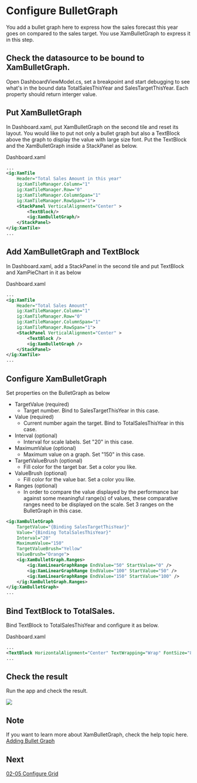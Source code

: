 # Configure BulletGraph

You add a bullet graph here to express how the sales forecast this year goes on compared to the sales target. You use XamBulletGraph to express it in this step.

## Check the datasource to be bound to XamBulletGraph.

Open DashboardViewModel.cs, set a breakpoint and start debugging to see what's in the bound data TotalSalesThisYear and SalesTargetThisYear. Each property should return interger value.

## Put XamBulletGraph

In Dashboard.xaml, put XamBulletGraph on the second tile and reset its layout. You would like to put not only a bullet graph but also a TextBlock above the graph to display the value with large size font. Put the TextBlock and the XamBulletGraph inside a StackPanel as below.

Dashboard.xaml

```xml
...
<ig:XamTile
    Header="Total Sales Amount in this year"
    ig:XamTileManager.Column="1"
    ig:XamTileManager.Row="0" 
    ig:XamTileManager.ColumnSpan="1"
    ig:XamTileManager.RowSpan="1">
    <StackPanel VerticalAlignment="Center" >
        <TextBlock/>
        <ig:XamBulletGraph/>
    </StackPanel>
</ig:XamTile>
...
```

## Add XamBulletGraph and TextBlock

In Dashboard.xaml, add a StackPanel in the second tile and put TextBlock and XamPieChart in it as below

Dashboard.xaml

```xml
...
<ig:XamTile
    Header="Total Sales Amount"
    ig:XamTileManager.Column="1"
    ig:XamTileManager.Row="0" 
    ig:XamTileManager.ColumnSpan="1"
    ig:XamTileManager.RowSpan="1">
    <StackPanel VerticalAlignment="Center" >
        <TextBlock />
        <ig:XamBulletGraph />
    </StackPanel>
</ig:XamTile>
...
```

## Configure XamBulletGraph

Set properties on the BulletGraph as below

- TargetValue (required)
    - Target number. Bind to SalesTargetThisYear in this case.
- Value (required)
    - Current number again the target. Bind to TotalSalesThisYear in this case.
- Interval (optional)
    - Interval for scale labels. Set "20" in this case.
- MaximumValue (optional)
    - Maximum value on a graph. Set "150" in this case.
- TargetValueBrush (optional)
    - Fill color for the target bar. Set a color you like.
- ValueBrush (optional)
    - Fill color for the value bar. Set a color you like.
- Ranges (optional)
    - In order to compare the value displayed by the performance bar against some meaningful range(s) of values, these comparative ranges need to be displayed on the scale. Set 3 ranges on the BulletGraph in this case.

```xml
<ig:XamBulletGraph 
    TargetValue="{Binding SalesTargetThisYear}" 
    Value="{Binding TotalSalesThisYear}" 
    Interval="20" 
    MaximumValue="150" 
    TargetValueBrush="Yellow" 
    ValueBrush="Orange">
    <ig:XamBulletGraph.Ranges>
        <ig:XamLinearGraphRange EndValue="50" StartValue="0" />
        <ig:XamLinearGraphRange EndValue="100" StartValue="50" />
        <ig:XamLinearGraphRange EndValue="150" StartValue="100" />
    </ig:XamBulletGraph.Ranges>
</ig:XamBulletGraph>
...
```

## Bind TextBlock to TotalSales.

Bind TextBlock to TotalSalesThisYear and configure it as below.

Dashboard.xaml

```xml
...
<TextBlock HorizontalAlignment="Center" TextWrapping="Wrap" FontSize="80" Text="{Binding Path=TotalSalesThisYear, StringFormat= $ {0} M }"/>
...
```

## Check the result

Run the app and check the result.

![](../assets/02-04-05.png)

## Note
If you want to learn more about XamBulletGraph, check the help topic here.
[Adding Bullet Graph](https://www.infragistics.com/help/wpf/bulletgraph-adding)

## Next
[02-05 Configure Grid](02-05-Configure-Grid.md)
